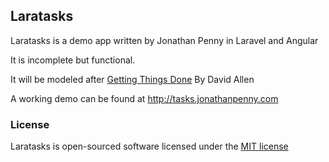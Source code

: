 ## Laratasks

Laratasks is a demo app written by Jonathan Penny in Laravel and Angular 

It is incomplete but functional.

It will be modeled after [Getting Things Done](http://www.amazon.com/Getting-Things-Done-Stress-Free-Productivity/dp/0142000280) By David Allen

A working demo can be found at http://tasks.jonathanpenny.com
### License

Laratasks is open-sourced software licensed under the [MIT license](http://opensource.org/licenses/MIT)
